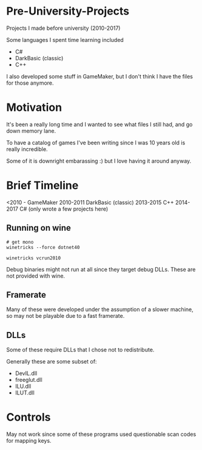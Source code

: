 # Pre-University-Projects

Projects I made before university (2010-2017)

Some languages I spent time learning included
- C#
- DarkBasic (classic)
- C++

I also developed some stuff in GameMaker, but I don't think I have the files for those anymore.

# Motivation

It's been a really long time and I wanted to see what files I still had, and go down memory lane.

To have a catalog of games I've been writing since I was 10 years old is really incredible.

Some of it is downright embarassing :) but I love having it around anyway.

# Brief Timeline
<2010 - GameMaker
2010-2011 DarkBasic (classic)
2013-2015 C++
2014-2017 C# (only wrote a few projects here)

## Running on wine
```
# get mono
winetricks --force dotnet40

winetricks vcrun2010
```

Debug binaries might not run at all since they target debug DLLs. These are not provided with wine.

## Framerate

Many of these were developed under the assumption of a slower machine, so may not be playable due to a fast framerate.

## DLLs

Some of these require DLLs that I chose not to redistribute.

Generally these are some subset of:
- DevIL.dll
- freeglut.dll
- ILU.dll
- ILUT.dll 

# Controls

May not work since some of these programs used questionable scan codes for mapping keys.
